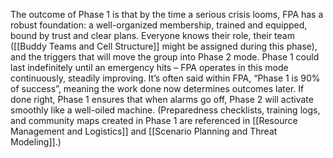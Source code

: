 The outcome of Phase 1 is that by the time a serious crisis looms, FPA has a robust foundation: a well-organized membership, trained and equipped, bound by trust and clear plans. Everyone knows their role, their team ([[Buddy Teams and Cell Structure]] might be assigned during this phase), and the triggers that will move the group into Phase 2 mode. Phase 1 could last indefinitely until an emergency hits – FPA operates in this mode continuously, steadily improving. It’s often said within FPA, “Phase 1 is 90% of success”, meaning the work done now determines outcomes later. If done right, Phase 1 ensures that when alarms go off, Phase 2 will activate smoothly like a well-oiled machine. (Preparedness checklists, training logs, and community maps created in Phase 1 are referenced in [[Resource Management and Logistics]] and [[Scenario Planning and Threat Modeling]].)